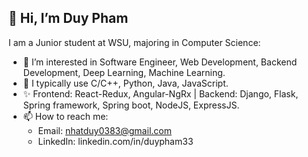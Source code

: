 👋 Hi, I’m Duy Pham
---
I am a Junior student at WSU, majoring in Computer Science:
- 👀 I’m interested in Software Engineer, Web Development, Backend Development, Deep Learning, Machine Learning.
- 🌱 I typically use C/C++, Python, Java, JavaScript.
- ✨ Frontend: React-Redux, Angular-NgRx | Backend: Django, Flask, Spring framework, Spring boot, NodeJS, ExpressJS.
- 📫 How to reach me: 
    * Email: nhatduy0383@gmail.com
    * LinkedIn: linkedin.com/in/duypham33

<!---
duypham33/duypham33 is a ✨ special ✨ repository because its `README.md` (this file) appears on your GitHub profile.
You can click the Preview link to take a look at your changes.
--->
